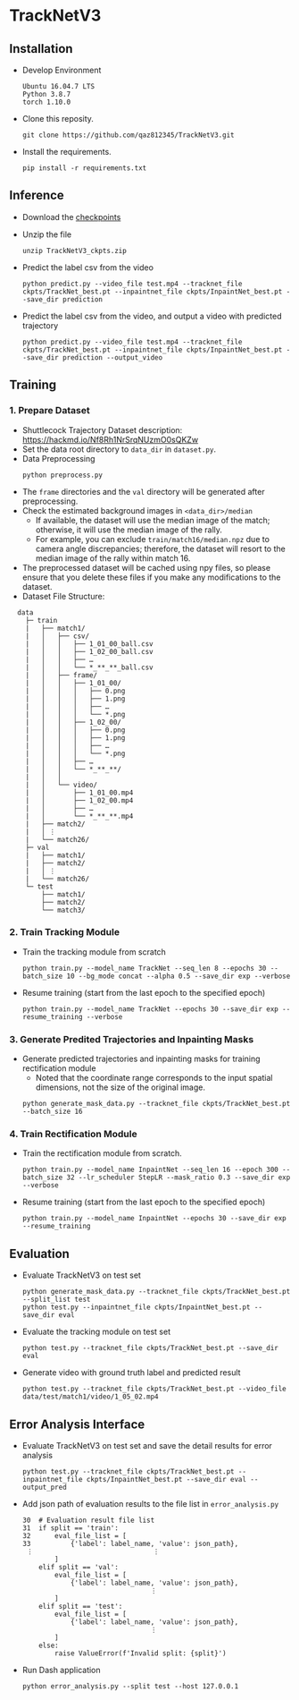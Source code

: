 # TrackNetV3

## Installation
* Develop Environment
    ```
    Ubuntu 16.04.7 LTS
    Python 3.8.7
    torch 1.10.0
    ```
* Clone this reposity.
    ```
    git clone https://github.com/qaz812345/TrackNetV3.git
    ```

* Install the requirements.
    ```
    pip install -r requirements.txt
    ```

## Inference
* Download the [checkpoints](https://drive.google.com/file/d/1CfzE87a0f6LhBp0kniSl1-89zaLCZ8cA/view?usp=sharing)
* Unzip the file
    ```
    unzip TrackNetV3_ckpts.zip
    ```
* Predict the label csv from the video
    ```
    python predict.py --video_file test.mp4 --tracknet_file ckpts/TrackNet_best.pt --inpaintnet_file ckpts/InpaintNet_best.pt --save_dir prediction
    ```

* Predict the label csv from the video, and output a video with predicted trajectory
    ```
    python predict.py --video_file test.mp4 --tracknet_file ckpts/TrackNet_best.pt --inpaintnet_file ckpts/InpaintNet_best.pt --save_dir prediction --output_video
    ```

## Training
### 1. Prepare Dataset
* Shuttlecock Trajectory Dataset description: https://hackmd.io/Nf8Rh1NrSrqNUzmO0sQKZw 
* Set the data root directory to ```data_dir``` in ```dataset.py```.
* Data Preprocessing
    ```
    python preprocess.py
    ```
* The `frame` directories and the `val` directory will be generated after preprocessing.
* Check the estimated background images in `<data_dir>/median`
    * If available, the dataset will use the median image of the match; otherwise, it will use the median image of the rally.
    * For example, you can exclude `train/match16/median.npz` due to camera angle discrepancies; therefore, the dataset will resort to the median image of the rally within match 16.
* The preprocessed dataset will be cached using npy files, so please ensure that you delete these files if you make any modifications to the dataset.
* Dataset File Structure:
```
  data
    ├─ train
    |   ├── match1/
    |   │   ├── csv/
    |   │   │   ├── 1_01_00_ball.csv
    |   │   │   ├── 1_02_00_ball.csv
    |   │   │   ├── …
    |   │   │   └── *_**_**_ball.csv
    |   │   ├── frame/
    |   │   │   ├── 1_01_00/
    |   │   │   │   ├── 0.png
    |   │   │   │   ├── 1.png
    |   │   │   │   ├── …
    |   │   │   │   └── *.png
    |   │   │   ├── 1_02_00/
    |   │   │   │   ├── 0.png
    |   │   │   │   ├── 1.png
    |   │   │   │   ├── …
    |   │   │   │   └── *.png
    |   │   │   ├── …
    |   │   │   └── *_**_**/
    |   │   │
    |   │   └── video/
    |   │       ├── 1_01_00.mp4
    |   │       ├── 1_02_00.mp4
    |   │       ├── …
    |   │       └── *_**_**.mp4
    |   ├── match2/
    |   │ ⋮
    |   └── match26/
    ├─ val
    |   ├── match1/
    |   ├── match2/
    |   │ ⋮
    |   └── match26/
    └─ test
        ├── match1/
        ├── match2/
        └── match3/
```
### 2. Train Tracking Module
* Train the tracking module from scratch
    ```
    python train.py --model_name TrackNet --seq_len 8 --epochs 30 --batch_size 10 --bg_mode concat --alpha 0.5 --save_dir exp --verbose
    ```

* Resume training (start from the last epoch to the specified epoch)
    ```
    python train.py --model_name TrackNet --epochs 30 --save_dir exp --resume_training --verbose
    ```

### 3. Generate Predited Trajectories and Inpainting Masks
* Generate predicted trajectories and inpainting masks for training rectification module
    * Noted that the coordinate range corresponds to the input spatial dimensions, not the size of the original image.
    ```
    python generate_mask_data.py --tracknet_file ckpts/TrackNet_best.pt --batch_size 16
    ```

### 4. Train Rectification Module
* Train the rectification module from scratch.
    ```
    python train.py --model_name InpaintNet --seq_len 16 --epoch 300 --batch_size 32 --lr_scheduler StepLR --mask_ratio 0.3 --save_dir exp --verbose
    ```

* Resume training (start from the last epoch to the specified epoch)
    ```
    python train.py --model_name InpaintNet --epochs 30 --save_dir exp --resume_training
    ```

## Evaluation
* Evaluate TrackNetV3 on test set
    ```
    python generate_mask_data.py --tracknet_file ckpts/TrackNet_best.pt --split_list test
    python test.py --inpaintnet_file ckpts/InpaintNet_best.pt --save_dir eval
    ```

* Evaluate the tracking module on test set
    ```
    python test.py --tracknet_file ckpts/TrackNet_best.pt --save_dir eval
    ```

* Generate video with ground truth label and predicted result
    ```
    python test.py --tracknet_file ckpts/TrackNet_best.pt --video_file data/test/match1/video/1_05_02.mp4 
    ```

## Error Analysis Interface
* Evaluate TrackNetV3 on test set and save the detail results for error analysis
    ```
    python test.py --tracknet_file ckpts/TrackNet_best.pt --inpaintnet_file ckpts/InpaintNet_best.pt --save_dir eval --output_pred
    ```

* Add json path of evaluation results to the file list in `error_analysis.py`
    ```
    30  # Evaluation result file list
    31  if split == 'train':
    32      eval_file_list = [
    33          {'label': label_name, 'value': json_path},
     ⋮                              ⋮
            ]
        elif split == 'val':
            eval_file_list = [
                {'label': label_name, 'value': json_path},
                                    ⋮
            ]
        elif split == 'test':
            eval_file_list = [
                {'label': label_name, 'value': json_path},
                                    ⋮
            ]
        else:
            raise ValueError(f'Invalid split: {split}')                                  
    ```

* Run Dash application
    ```
    python error_analysis.py --split test --host 127.0.0.1
    ```
